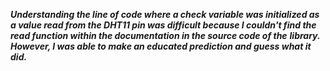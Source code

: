 ***Understanding the line of code where a check variable was initialized as a value read from the DHT11 pin was difficult because I couldn't find the read function within the documentation in the source code of the***
***library. However, I was able to make an educated prediction and guess what it did.***
